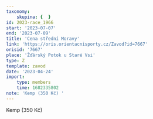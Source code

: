 ```yaml
---
taxonomy:
    skupina: {  }
id: 2023-race_1966
start: '2023-07-07'
end: '2023-07-09'
title: 'Cena střední Moravy'
link: 'https://oris.orientacnisporty.cz/Zavod?id=7667'
orisid: '7667'
place: 'Žďárský Potok u Staré Vsi'
type: Z
template: zavod
date: '2023-04-24'
import:
    type: members
    time: 1682335802
note: 'Kemp (350 Kč) '
---
```


Kemp (350 Kč) 
